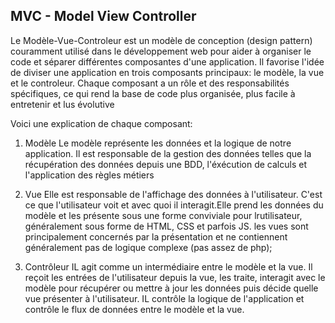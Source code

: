 ## MVC - Model View Controller

Le Modèle-Vue-Controleur est un modèle de conception (design pattern) couramment utilisé dans le développement
web pour aider à organiser le code et séparer différentes composantes d'une application. Il favorise l'idée de 
diviser une application en trois composants principaux: le modèle, la vue et le controleur. Chaque composant a
un rôle et des responsabilités spécifiques, ce qui rend la base de code plus organisée, plus facile à entretenir et lus évolutive

Voici une explication de chaque composant: 

1. Modèle
Le modèle représente les données et la logique de notre application. Il est responsable de la gestion des données telles que la 
récupération des  données depuis une BDD, l'éxécution de calculs et l'application des règles métiers 

2. Vue
Elle est responsable de l'affichage des données à l'utilisateur. C'est ce que l'utilisateur voit et avec quoi il interagit.Elle prend les 
données du modèle et les présente sous une forme conviviale pour lrutilisateur, généralement sous forme de HTML, CSS et parfois JS. les vues
sont principalement concernés par la présentation et ne contiennent généralement pas de logique complexe (pas assez de php);

3. Contrôleur
IL agit comme un intermédiaire entre le modèle et la vue. Il reçoit les entrées de l'utilisateur depuis la vue, les traite, interagit avec le modèle
pour récupérer ou mettre à jour les données puis décide quelle vue présenter à l'utilisateur. IL contrôle la logique de l'application et contrôle le flux de données entre le modèle et
la vue.